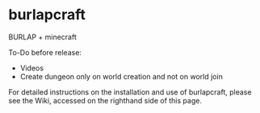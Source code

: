 # burlapcraft
BURLAP + minecraft

To-Do before release:
 - Videos
 - Create dungeon only on world creation and not on world join
 
For detailed instructions on the installation and use of burlapcraft, please see the Wiki, accessed on the righthand side of this page.

